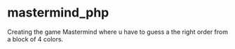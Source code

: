 # mastermind_php
Creating the game Mastermind where u have to guess a the right order from a block of 4 colors.
